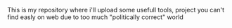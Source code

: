 This is my repository where i'll upload some usefull tools, project you can't find easly on web due to too much "politically correct" world

